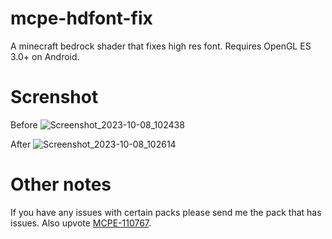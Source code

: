 # mcpe-hdfont-fix
A minecraft bedrock shader that fixes high res font. Requires OpenGL ES 3.0+ on Android.
# Screnshot
Before
![Screenshot_2023-10-08_102438](https://github.com/GameParrot/mcpe-hdfont-fix/assets/85067619/738fc550-27df-47df-8b05-c0995fa91528)

After
![Screenshot_2023-10-08_102614](https://github.com/GameParrot/mcpe-hdfont-fix/assets/85067619/4a62266c-5ddf-4869-87ce-fa967ecdaaef)

# Other notes
If you have any issues with certain packs please send me the pack that has issues. Also upvote [MCPE-110767](https://bugs.mojang.com/browse/MCPE-110767).
